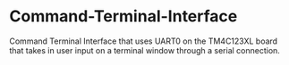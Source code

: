 # Command-Terminal-Interface
Command Terminal Interface that uses UART0 on the TM4C123XL board that takes in user input on a terminal window through a serial connection.

